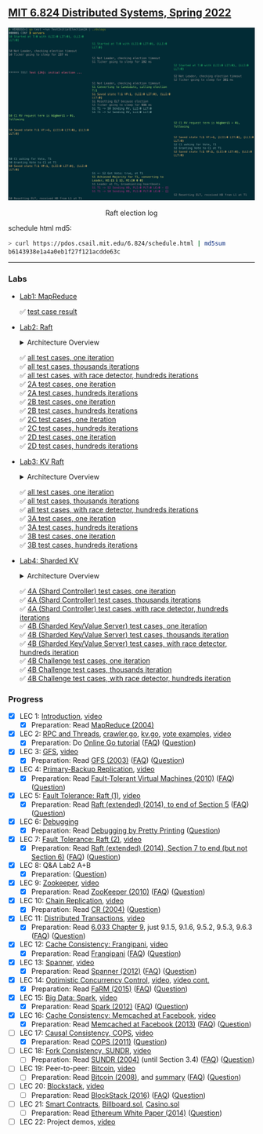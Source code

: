 ## [MIT 6.824 Distributed Systems, Spring 2022](https://pdos.csail.mit.edu/6.824/)

<p align="center"><img src="./resources/screenshot.png" alt="Raft election log"></p>
<p align="center">Raft election log</p>

schedule html md5:

```sh
> curl https://pdos.csail.mit.edu/6.824/schedule.html | md5sum
b6143938e1a4a0eb1f27f121acdde63c
```
---
### Labs

- [Lab1: MapReduce](https://pdos.csail.mit.edu/6.824/labs/lab-mr.html)

  ✅ [test case result](./lab-test-results/mapreduce.txt)

- [Lab2: Raft](https://pdos.csail.mit.edu/6.824/labs/lab-raft.html)

  <details>
  <summary>Architecture Overview</summary>
  TODO
  </details>

  ✅ [all test cases, one iteration](./lab-test-results/raft.txt)  
  ✅ [all test cases, thousands iterations](./lab-test-results/raft-dstest.txt)  
  ✅ [all test cases, with race detector, hundreds iterations](./lab-test-results/raft-dstest-with-race-detector.txt)  
  ✅ [2A test cases, one iteration](./lab-test-results/raft2A.txt)  
  ✅ [2A test cases, hundreds iterations](./lab-test-results/raft2A-dstest.txt)  
  ✅ [2B test cases, one iteration](./lab-test-results/raft2B.txt)  
  ✅ [2B test cases, hundreds iterations](./lab-test-results/raft2B-dstest.txt)  
  ✅ [2C test cases, one iteration](./lab-test-results/raft2C.txt)  
  ✅ [2C test cases, hundreds iterations](./lab-test-results/raft2C-dstest.txt)  
  ✅ [2D test cases, one iteration](./lab-test-results/raft2D.txt)  
  ✅ [2D test cases, hundreds iterations](./lab-test-results/raft2D-dstest.txt)  

- [Lab3: KV Raft](https://pdos.csail.mit.edu/6.824/labs/lab-kvraft.html)

  <details>
  <summary>Architecture Overview</summary>
  TODO
  </details>

  ✅ [all test cases, one iteration](./lab-test-results/kvraft.txt)  
  ✅ [all test cases, thousands iterations](./lab-test-results/kvraft-dstest.txt)  
  ✅ [all test cases, with race detector, hundreds iterations](./lab-test-results/kvraft-dstest-with-race-detector.txt)  
  ✅ [3A test cases, one iteration](./lab-test-results/kvraft3A.txt)  
  ✅ [3A test cases, hundreds iterations](./lab-test-results/kvraft3A-dstest.txt)  
  ✅ [3B test cases, one iteration](./lab-test-results/kvraft3B.txt)  
  ✅ [3B test cases, hundreds iterations](./lab-test-results/kvraft3B-dstest.txt)  

- [Lab4: Sharded KV](https://pdos.csail.mit.edu/6.824/labs/lab-shard.html)

  <details>
  <summary>Architecture Overview</summary>
  TODO
  </details>

  ✅ [4A (Shard Controller) test cases, one iteration](./lab-test-results/shard4A.txt)  
  ✅ [4A (Shard Controller) test cases, thousands iterations](./lab-test-results/shard4A-dstest.txt)  
  ✅ [4A (Shard Controller) test cases, with race detector, hundreds iterations](./lab-test-results/shard4A-dstest-with-race-detector.txt)  
  ✅ [4B (Sharded Key/Value Server) test cases, one iteration](./lab-test-results/shard4B.txt)  
  ✅ [4B (Sharded Key/Value Server) test cases, thousands iteration](./lab-test-results/shard4B-dstest.txt)  
  ✅ [4B (Sharded Key/Value Server) test cases, with race detector, hundreds iteration](./lab-test-results/shard4B-dstest-with-race-detector.txt)  
  ✅ [4B Challenge test cases, one iteration](./lab-test-results/shard4B-challenge.txt)  
  ✅ [4B Challenge test cases, thousands iteration](./lab-test-results/shard4B-challenge-dstest.txt)  
  ✅ [4B Challenge test cases, with race detector, hundreds iteration](./lab-test-results/shard4B-challenge-dstest-with-race-detector.txt)  

### Progress

- [x] LEC 1: [Introduction](https://pdos.csail.mit.edu/6.824/notes/l01.txt), [video](https://youtu.be/WtZ7pcRSkOA) 
  - [x] Preparation: Read [MapReduce (2004)](https://pdos.csail.mit.edu/6.824/papers/mapreduce.pdf) 

- [x] LEC 2: [RPC and Threads](https://pdos.csail.mit.edu/6.824/notes/l-rpc.txt), [crawler.go](https://pdos.csail.mit.edu/6.824/notes/crawler.go), [kv.go](https://pdos.csail.mit.edu/6.824/notes/kv.go), [vote examples](https://pdos.csail.mit.edu/6.824/notes/condvar.tar.gz), [video](https://youtu.be/oZR76REwSyA) 
  - [x] Preparation: Do [Online Go tutorial](http://tour.golang.org/) ([FAQ](https://pdos.csail.mit.edu/6.824/papers/tour-faq.txt)) ([Question](https://pdos.csail.mit.edu/6.824/questions.html?q=q-gointro&lec=2))

- [x] LEC 3: [GFS](https://pdos.csail.mit.edu/6.824/notes/l-gfs.txt), [video](https://youtu.be/6ETFk1-53qU) 
  - [x] Preparation: Read [GFS (2003)](https://pdos.csail.mit.edu/6.824/papers/gfs.pdf) ([FAQ](https://pdos.csail.mit.edu/6.824/papers/gfs-faq.txt)) ([Question](https://pdos.csail.mit.edu/6.824/questions.html?q=q-gfs&lec=3)) 

- [x] LEC 4: [Primary-Backup Replication](https://pdos.csail.mit.edu/6.824/notes/l-vm-ft.txt), [video](https://youtu.be/gXiDmq1zDq4) 
  - [x] Preparation: Read [Fault-Tolerant Virtual Machines (2010)](https://pdos.csail.mit.edu/6.824/papers/vm-ft.pdf) ([FAQ](https://pdos.csail.mit.edu/6.824/papers/vm-ft-faq.txt)) ([Question](https://pdos.csail.mit.edu/6.824/questions.html?q=q-vm-ft&lec=4))

- [x] LEC 5: [Fault Tolerance: Raft (1)](https://pdos.csail.mit.edu/6.824/notes/l-raft.txt), [video](https://youtu.be/R2-9bsKmEbo) 
  - [x] Preparation: Read [Raft (extended) (2014), to end of Section 5](https://pdos.csail.mit.edu/6.824/papers/raft-extended.pdf) ([FAQ](https://pdos.csail.mit.edu/6.824/papers/raft-faq.txt)) ([Question](https://pdos.csail.mit.edu/6.824/questions.html?q=q-raft&lec=5))

- [x] LEC 6: [Debugging](https://pdos.csail.mit.edu/6.824/notes/debugging.pdf) 
  - [x] Preparation: Read [Debugging by Pretty Printing](https://blog.josejg.com/debugging-pretty/) ([Question](https://pdos.csail.mit.edu/6.824/questions.html?q=q-debug&lec=6))

- [x] LEC 7: [Fault Tolerance: Raft (2)](https://pdos.csail.mit.edu/6.824/notes/l-raft2.txt), [video](https://youtu.be/h3JiQ_lnkE8) 
  - [x] Preparation: Read [Raft (extended) (2014), Section 7 to end (but not Section 6)](https://pdos.csail.mit.edu/6.824/papers/raft-extended.pdf) ([FAQ](https://pdos.csail.mit.edu/6.824/papers/raft2-faq.txt)) ([Question](https://pdos.csail.mit.edu/6.824/questions.html?q=q-raft2&lec=7)) 

- [x] LEC 8: Q&A Lab2 A+B 
  - [x] Preparation: ([Question](https://pdos.csail.mit.edu/6.824/questions.html?q=q-QAlab&lec=8))

- [x] LEC 9: [Zookeeper](https://pdos.csail.mit.edu/6.824/notes/l-zookeeper.txt), [video](https://youtu.be/HYTDDLo2vSE) 
  - [x] Preparation: Read [ZooKeeper (2010)](https://pdos.csail.mit.edu/6.824/papers/zookeeper.pdf) ([FAQ](https://pdos.csail.mit.edu/6.824/papers/zookeeper-faq.txt)) ([Question](https://pdos.csail.mit.edu/6.824/questions.html?q=q-zookeeper&lec=9)) 

- [x] LEC 10: [Chain Replication](https://pdos.csail.mit.edu/6.824/notes/l-cr.txt), [video](https://youtu.be/1uUcW-Mqg5o) 
  - [x] Preparation: Read [CR (2004)](https://pdos.csail.mit.edu/6.824/papers/cr-osdi04.pdf) ([Question](https://pdos.csail.mit.edu/6.824/questions.html?q=q-cr&lec=10))

- [x] LEC 11: [Distributed Transactions](https://pdos.csail.mit.edu/6.824/notes/l-2pc.txt), [video](https://youtu.be/B6btpukqHpM) 
  - [x] Preparation: Read [6.033 Chapter 9](https://ocw.mit.edu/resources/res-6-004-principles-of-computer-system-design-an-introduction-spring-2009/online-textbook/), just 9.1.5, 9.1.6, 9.5.2, 9.5.3, 9.6.3 ([FAQ](https://pdos.csail.mit.edu/6.824/papers/chapter9-faq.txt)) ([Question](https://pdos.csail.mit.edu/6.824/questions.html?q=q-chapter9&lec=11))

- [x] LEC 12: [Cache Consistency: Frangipani](https://pdos.csail.mit.edu/6.824/notes/l-frangipani.txt), [video](https://youtu.be/jPrUxfIcWWs) 
  - [x] Preparation: Read [Frangipani](https://pdos.csail.mit.edu/6.824/papers/thekkath-frangipani.pdf) ([FAQ](https://pdos.csail.mit.edu/6.824/papers/frangipani-faq.txt)) ([Question](https://pdos.csail.mit.edu/6.824/questions.html?q=q-frangipani&lec=12)) 

- [x] LEC 13: [Spanner](https://pdos.csail.mit.edu/6.824/notes/l-spanner.txt), [video](https://youtu.be/ZulDvY429B8) 
  - [x] Preparation: Read [Spanner (2012)](https://pdos.csail.mit.edu/6.824/papers/spanner.pdf) ([FAQ](https://pdos.csail.mit.edu/6.824/papers/spanner-faq.txt)) ([Question](https://pdos.csail.mit.edu/6.824/questions.html?q=q-spanner&lec=13))

- [x] LEC 14: [Optimistic Concurrency Control](https://pdos.csail.mit.edu/6.824/notes/l-farm.txt), [video](https://youtu.be/07xsfL5E8Ck), [video cont.](https://youtu.be/XwU4jKhBxws) 
  - [x] Preparation: Read [FaRM (2015)](https://pdos.csail.mit.edu/6.824/papers/farm-2015.pdf) ([FAQ](https://pdos.csail.mit.edu/6.824/papers/farm-faq.txt)) ([Question](https://pdos.csail.mit.edu/6.824/questions.html?q=q-farm&lec=14))

- [x] LEC 15: [Big Data: Spark](https://pdos.csail.mit.edu/6.824/notes/l-spark.txt), [video](https://youtu.be/qXb5rDGqFdc) 
  - [x] Preparation: Read [Spark (2012)](https://pdos.csail.mit.edu/6.824/papers/zaharia-spark.pdf) ([FAQ](https://pdos.csail.mit.edu/6.824/papers/spark-faq.txt)) ([Question](https://pdos.csail.mit.edu/6.824/questions.html?q=q-spark&lec=15))

- [x] LEC 16: [Cache Consistency: Memcached at Facebook](https://pdos.csail.mit.edu/6.824/notes/l-memcached.txt), [video](https://youtu.be/eYZg0YJtFEE) 
  - [x] Preparation: Read [Memcached at Facebook (2013)](https://pdos.csail.mit.edu/6.824/papers/memcache-fb.pdf) ([FAQ](https://pdos.csail.mit.edu/6.824/papers/memcache-faq.txt)) ([Question](https://pdos.csail.mit.edu/6.824/questions.html?q=q-memcached&lec=16))

- [ ] LEC 17: [Causal Consistency, COPS](https://pdos.csail.mit.edu/6.824/notes/l-cops.txt), [video](https://pdos.csail.mit.edu/6.824/video/17.html) 
  - [x] Preparation: Read [COPS (2011)](https://pdos.csail.mit.edu/6.824/papers/cops.pdf) ([Question](https://pdos.csail.mit.edu/6.824/questions.html?q=q-cops&lec=17))

- [ ] LEC 18: [Fork Consistency, SUNDR](https://pdos.csail.mit.edu/6.824/notes/l-sundr.txt), [video](https://youtu.be/FxwjSs_xSBM) 
  - [ ] Preparation: Read [SUNDR (2004)](https://pdos.csail.mit.edu/6.824/papers/li-sundr.pdf) (until Section 3.4) ([FAQ](https://pdos.csail.mit.edu/6.824/papers/sundr-faq.txt)) ([Question](https://pdos.csail.mit.edu/6.824/questions.html?q=q-sundr&lec=18))

- [ ] LEC 19: Peer-to-peer: [Bitcoin](https://pdos.csail.mit.edu/6.824/notes/l-bitcoin.txt), [video](https://youtu.be/yB6m8EjAqPU) 
  - [ ] Preparation: Read [Bitcoin (2008)](https://pdos.csail.mit.edu/6.824/papers/bitcoin.pdf), and [summary](http://www.michaelnielsen.org/ddi/how-the-bitcoin-protocol-actually-works) ([FAQ](https://pdos.csail.mit.edu/6.824/papers/bitcoin-faq.txt)) ([Question](https://pdos.csail.mit.edu/6.824/questions.html?q=q-bitcoin&lec=19))

- [ ] LEC 20: [Blockstack](https://pdos.csail.mit.edu/6.824/notes/l-blockstack.txt), [video](https://youtu.be/DnyBPxo3B6I) 
  - [ ] Preparation: Read [BlockStack (2016)](https://pdos.csail.mit.edu/6.824/papers/blockstack-atc16.pdf) ([FAQ](https://pdos.csail.mit.edu/6.824/papers/blockstack-faq.txt)) ([Question](https://pdos.csail.mit.edu/6.824/questions.html?q=q-blockstack&lec=20))

- [ ] LEC 21: [Smart Contracts](https://pdos.csail.mit.edu/6.824/notes/l-ethereum.txt), [Billboard.sol](https://pdos.csail.mit.edu/6.824/notes/Billboard.sol), [Casino.sol](https://pdos.csail.mit.edu/6.824/notes/Casino.sol) 
  - [ ] Preparation: Read [Ethereum White Paper (2014)](https://ethereum.org/en/whitepaper/) ([Question](https://pdos.csail.mit.edu/6.824/questions.html?q=q-ethereum&lec=21))

- [ ] LEC 22: Project demos, [video](https://youtu.be/bu41Qt9G5Qo) 
